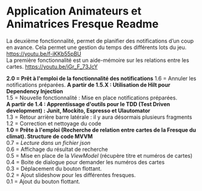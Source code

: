 # Application Animateurs et Animatrices Fresque Readme

La deuxième fonctionnalité, permet de planifier des notifications d’un coup en avance. Cela permet une gestion du temps des différents lots du jeu. https://youtu.be/f-iKKb55pBU <br>
La première fonctionnalité est un aide-mémoire sur les relations entre les cartes. https://youtu.be/iGr_F_73JcY <br>

**2.0 = Prêt à l'emploi de la fonctionnalité des notifications**
1.6 = Annuler les notifications préparées.
**A partir de 1.5.X : Utilisation de Hilt pour Dependency Injection**<br>
1.5 = Nouvelle fonctionnalité : Mise en place notifications préparées.<br>
**A partir de 1.4 : Apprentissage d'outils pour le TDD (Test Driven development) : Junit, Mockito, Espresso et UIautomator**<br>
1.3 = Retour arrière barre latérale : il y aura désormais plusieurs fragments<br>
1.2 = Correction et nettoyage du code<br>
**1.0 = Prête à l'emploi (Recherche de relation entre cartes de la Fresque du climat). Structure de code MVVM**<br>
0.7 = *Lecture dans un fichier json*<br>
0.6 = Affichage du résultat de recherche<br>
0.5 = Mise en place de la *ViewModel* (récupère titre et numéros de cartes)<br>
0.4 = Boite de dialogue pour demander les numéros des cartes<br>
0.3 = Déplacement du bouton flottant.<br>
0.2 = Ajout slideshow pour les différentes fresques.<br>
0.1 = Ajout du bouton flottant.<br>
